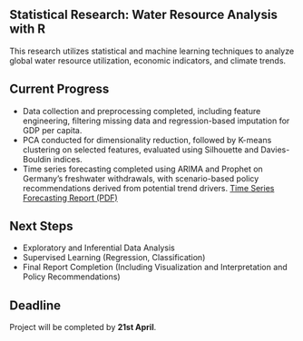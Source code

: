 ## Statistical Research: Water Resource Analysis with R

This research utilizes statistical and machine learning techniques to analyze global water resource utilization, economic indicators, and climate trends.

## Current Progress

- Data collection and preprocessing completed, including feature engineering, filtering missing data and regression-based imputation for GDP per capita.
- PCA conducted for dimensionality reduction, followed by K-means clustering on selected features, evaluated using Silhouette and Davies-Bouldin indices.
- Time series forecasting completed using ARIMA and Prophet on Germany’s freshwater withdrawals, with scenario-based policy recommendations derived from potential trend drivers.
  [Time Series Forecasting Report (PDF)](https://github.com/1798bebe/Statistical-Research-with-R/blob/main/time%20series%20forecasting/report_time_series_forecasting.pdf)

## Next Steps 

- Exploratory and Inferential Data Analysis
- Supervised Learning (Regression, Classification)
- Final Report Completion (Including Visualization and Interpretation and Policy Recommendations)

## Deadline

Project will be completed by **21st April**.
